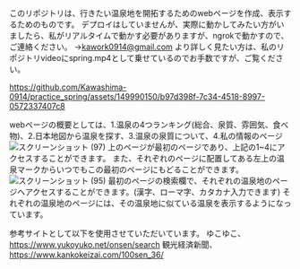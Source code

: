 このリポジトリは、行きたい温泉地を開拓するためのwebページを作成、表示するためのものです。
デプロイはしていませんが、実際に動かしてみたい方がいましたら、私がリアルタイムで動かす必要がありますが、ngrokで動かすので、ご連絡ください。
→kawork0914@gmail.com
より詳しく見たい方は、私のリポジトリvideoにspring.mp4として乗せているのでお手数ですが、ご覧ください。

https://github.com/Kawashima-0914/practice_spring/assets/149990150/b97d398f-7c34-4518-8997-0572337407c8





webページの概要としては、1.温泉の4つランキング(総合、泉質、雰囲気、食べ物)、2.日本地図から温泉を探す、3.温泉の泉質について、4.私の情報のページ
![スクリーンショット (97)](https://github.com/Kawashima-0914/practice_spring/assets/149990150/73a5f5f8-e9d0-4d41-bfd8-e5009647bd99)
上のページが最初のページであり、上記の1~4にアクセスすることができます。
また、それぞれのページに配置してある左上の温泉マークからいつでもこの最初のページにもどることができます。
![スクリーンショット (95)](https://github.com/Kawashima-0914/practice_spring/assets/149990150/bb99e1fd-4cca-41b4-84bc-e4b5e422fd5b)
最初のページの検索欄で、それぞれの温泉地のページへアクセスすることができます。(漢字、ローマ字、カタカナ入力できます)
それぞれの温泉地のページには、その温泉地に似ている温泉を表示するようになっています。

参考サイトとして以下を使用させていただいています。
ゆこゆこ、https://www.yukoyuko.net/onsen/search
観光経済新聞、https://www.kankokeizai.com/100sen_36/





